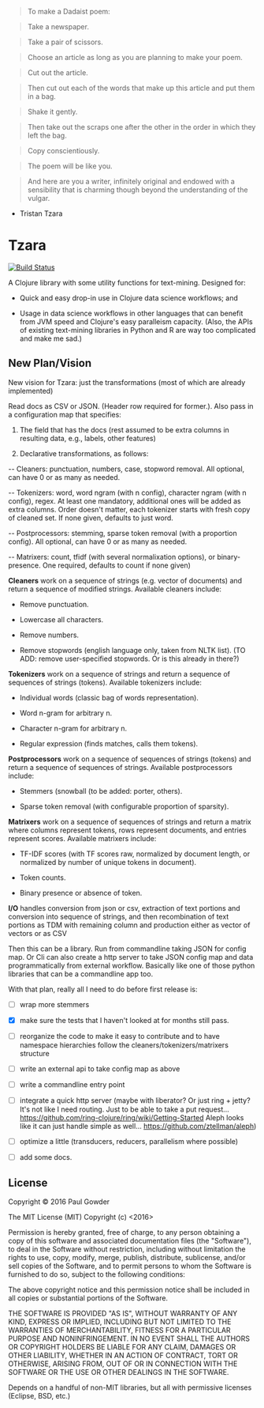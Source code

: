 
> To make a Dadaist poem:

> Take a newspaper.

> Take a pair of scissors.

> Choose an article as long as you are planning to make your poem.

> Cut out the article.

> Then cut out each of the words that make up this article and put them in a bag.

> Shake it gently.

> Then take out the scraps one after the other in the order in which they left the bag.

> Copy conscientiously.

> The poem will be like you.

> And here are you a writer, infinitely original and endowed with a sensibility that is charming though beyond the understanding of the vulgar.

- Tristan Tzara

# Tzara

[![Build Status](https://travis-ci.org/paultopia/tzara.svg?branch=master)](https://travis-ci.org/paultopia/tzara)

A Clojure library with some utility functions for text-mining. Designed for:

- Quick and easy drop-in use in Clojure data science workflows; and

- Usage in data science workflows in other languages that can benefit from JVM speed and Clojure's easy paralleism capacity. (Also, the APIs of existing text-mining libraries in Python and R are way too complicated and make me sad.)

## New Plan/Vision

New vision for Tzara: just the transformations (most of which are already implemented)

Read docs as CSV or JSON. (Header row required for former.). Also pass in a configuration map that specifies:

1.  The field that has the docs (rest assumed to be extra columns in resulting data, e.g., labels, other features) 

2. Declarative transformations, as follows:

-- Cleaners: punctuation, numbers, case, stopword removal. All optional, can have 0 or as many as needed. 

-- Tokenizers: word, word ngram (with n config), character ngram (with n config), regex. At least one mandatory, additional ones will be added as extra columns. Order doesn't matter, each tokenizer starts with fresh copy of cleaned set. If none given, defaults to just word.

-- Postprocessors: stemming, sparse token removal (with a proportion config). All optional, can have 0 or as many as needed.

-- Matrixers: count, tfidf (with several normalixation options), or binary-presence.  One required, defaults to count if none given)

**Cleaners** work on a sequence of strings (e.g. vector of documents) and return a sequence of modified strings. Available cleaners include: 

- Remove punctuation.

- Lowercase all characters.

- Remove numbers.

- Remove stopwords (english language only, taken from NLTK list).  (TO ADD: remove user-specified stopwords. Or is this already in there?)

**Tokenizers** work on a sequence of strings and return a sequence of sequences of strings (tokens). Available tokenizers include:

- Individual words (classic bag of words representation).

- Word n-gram for arbitrary n.

- Character n-gram for arbitrary n.

- Regular expression (finds matches, calls them tokens).

**Postprocessors** work on a sequence of sequences of strings (tokens) and return a sequence of sequences of strings. Available postprocessors include: 

- Stemmers (snowball (to be added: porter, others).

- Sparse token removal (with configurable proportion of sparsity).

**Matrixers** work on a sequence of sequences of strings and return a matrix where columns represent tokens, rows represent documents, and entries represent scores. Available matrixers include: 

- TF-IDF scores (with TF scores raw, normalized by document length, or normalized by number of unique tokens in document).

- Token counts.

- Binary presence or absence of token.

**I/O** handles conversion from json or csv, extraction of text portions and conversion into sequence of strings, and then recombination of text portions as TDM with remaining column and production either as vector of vectors or as CSV


Then this can be a library. Run from commandline taking JSON for config map.  Or Cli can also create a http server to take JSON config map and data programmatically from external workflow. Basically like one of those python libraries that can be a commandline app too. 

With that plan, really all I need to do before first release is:

- [ ] wrap more stemmers

- [x] make sure the tests that I haven't looked at for months still pass.

- [ ] reorganize the code to make it easy to contribute and to have namespace hierarchies follow the cleaners/tokenizers/matrixers structure

- [ ] write an external api to take config map as above

- [ ] write a commandline entry point

- [ ] integrate a quick http server (maybe with liberator?  Or just ring + jetty? It's not like I need routing. Just to be able to take a put request... https://github.com/ring-clojure/ring/wiki/Getting-Started Aleph looks like it can just handle simple as well... https://github.com/ztellman/aleph)

- [ ] optimize a little (transducers, reducers, parallelism where possible)

- [ ] add some docs.




## License

Copyright © 2016 Paul Gowder

The MIT License (MIT)
Copyright (c) <2016> <Paul Gowder>

Permission is hereby granted, free of charge, to any person obtaining a copy of this software and associated documentation files (the "Software"), to deal in the Software without restriction, including without limitation the rights to use, copy, modify, merge, publish, distribute, sublicense, and/or sell copies of the Software, and to permit persons to whom the Software is furnished to do so, subject to the following conditions:

The above copyright notice and this permission notice shall be included in all copies or substantial portions of the Software.

THE SOFTWARE IS PROVIDED "AS IS", WITHOUT WARRANTY OF ANY KIND, EXPRESS OR IMPLIED, INCLUDING BUT NOT LIMITED TO THE WARRANTIES OF MERCHANTABILITY, FITNESS FOR A PARTICULAR PURPOSE AND NONINFRINGEMENT. IN NO EVENT SHALL THE AUTHORS OR COPYRIGHT HOLDERS BE LIABLE FOR ANY CLAIM, DAMAGES OR OTHER LIABILITY, WHETHER IN AN ACTION OF CONTRACT, TORT OR OTHERWISE, ARISING FROM, OUT OF OR IN CONNECTION WITH THE SOFTWARE OR THE USE OR OTHER DEALINGS IN THE SOFTWARE.

Depends on a handful of non-MIT libraries, but all with permissive licenses (Eclipse, BSD, etc.)
